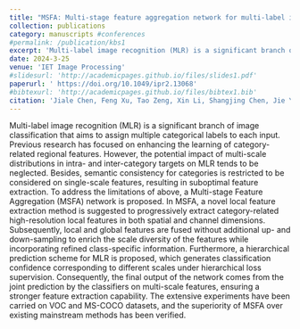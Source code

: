 ```yaml
---
title: "MSFA: Multi-stage feature aggregation network for multi-label image recognition"
collection: publications
category: manuscripts #conferences
#permalink: /publication/kbs1
excerpt: 'Multi-label image recognition (MLR) is a significant branch of image classification that aims to assign multiple categorical labels to each input. Previous research has focused on enhancing the learning of category-related regional features. However, the potential impact of multi-scale distributions in intra- and inter-category targets on MLR tends to be neglected. Besides, semantic consistency for categories is restricted to be considered on single-scale features, resulting in suboptimal feature extraction. To address the limitations of above, a Multi-stage Feature Aggregation (MSFA) network is proposed. In MSFA, a novel local feature extraction method is suggested to progressively extract category-related high-resolution local features in both spatial and channel dimensions. Subsequently, local and global features are fused without additional up- and down-sampling to enrich the scale diversity of the features while incorporating refined class-specific information. Furthermore, a hierarchical prediction scheme for MLR is proposed, which generates classification confidence corresponding to different scales under hierarchical loss supervision. Consequently, the final output of the network comes from the joint prediction by the classifiers on multi-scale features, ensuring a stronger feature extraction capability. The extensive experiments have been carried on VOC and MS-COCO datasets, and the superiority of MSFA over existing mainstream methods has been verified.'
date: 2024-3-25
venue: 'IET Image Processing'
#slidesurl: 'http://academicpages.github.io/files/slides1.pdf'
paperurl: ' https://doi.org/10.1049/ipr2.13068'
#bibtexurl: 'http://academicpages.github.io/files/bibtex1.bib'
citation: 'Jiale Chen, Feng Xu, Tao Zeng, Xin Li, Shangjing Chen, Jie Yu. MSFA: Multi-stage feature aggregation network for multi-label image recognition. IET Image Processing, 2024.'
---
```

Multi-label image recognition (MLR) is a significant branch of image classification that aims to assign multiple categorical labels to each input. Previous research has focused on enhancing the learning of category-related regional features. However, the potential impact of multi-scale distributions in intra- and inter-category targets on MLR tends to be neglected. Besides, semantic consistency for categories is restricted to be considered on single-scale features, resulting in suboptimal feature extraction. To address the limitations of above, a Multi-stage Feature Aggregation (MSFA) network is proposed. In MSFA, a novel local feature extraction method is suggested to progressively extract category-related high-resolution local features in both spatial and channel dimensions. Subsequently, local and global features are fused without additional up- and down-sampling to enrich the scale diversity of the features while incorporating refined class-specific information. Furthermore, a hierarchical prediction scheme for MLR is proposed, which generates classification confidence corresponding to different scales under hierarchical loss supervision. Consequently, the final output of the network comes from the joint prediction by the classifiers on multi-scale features, ensuring a stronger feature extraction capability. The extensive experiments have been carried on VOC and MS-COCO datasets, and the superiority of MSFA over existing mainstream methods has been verified.
